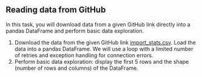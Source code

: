 ## Reading data from GitHub

In this task, you will download data from a given GitHub link directly into a pandas DataFrame and perform basic data exploration.

1. Download the data from the given GitHub link [import_stats.csv](https://raw.githubusercontent.com/jetbrains-academy/gateway-to-pandas/main/Pandas/import_stats.csv). Load the data into a pandas DataFrame. We will use a loop with a limited number of retries and exception handling for connection errors.
2. Perform basic data exploration: display the first 5 rows and the shape (number of rows and columns) of the DataFrame.
